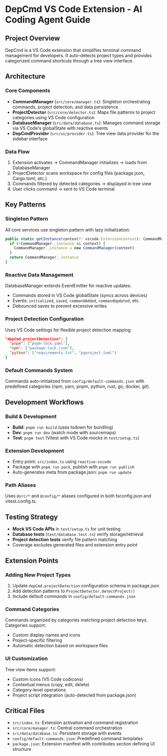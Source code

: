 # DepCmd VS Code Extension - AI Coding Agent Guide

## Project Overview
DepCmd is a VS Code extension that simplifies terminal command management for developers. It auto-detects project types and provides categorized command shortcuts through a tree view interface.

## Architecture

### Core Components
- **CommandManager** (`src/core/manager.ts`): Singleton orchestrating commands, project detection, and data persistence
- **ProjectDetector** (`src/core/detector.ts`): Maps file patterns to project categories using VS Code configuration
- **DatabaseManager** (`src/data/database.ts`): Manages command storage via VS Code's globalState with reactive events
- **DepCmdProvider** (`src/ui/provider.ts`): Tree view data provider for the sidebar interface

### Data Flow
1. Extension activates → CommandManager initializes → loads from DatabaseManager
2. ProjectDetector scans workspace for config files (package.json, Cargo.toml, etc.)
3. Commands filtered by detected categories → displayed in tree view
4. User clicks command → sent to VS Code terminal

## Key Patterns

### Singleton Pattern
All core services use singleton pattern with lazy initialization:
```typescript
public static getInstance(context?: vscode.ExtensionContext): CommandManager {
  if (!CommandManager._instance && context) {
    CommandManager._instance = new CommandManager(context)
  }
  return CommandManager._instance
}
```

### Reactive Data Management
DatabaseManager extends EventEmitter for reactive updates:
- Commands stored in VS Code globalState (syncs across devices)
- Events: `initialized`, `saved`, `commandAdded`, `commandUpdated`, etc.
- Debounced saves to prevent excessive writes

### Project Detection Configuration
Uses VS Code settings for flexible project detection mapping:
```json
"depCmd.projectDetection": {
  "pnpm": ["pnpm-lock.yaml"],
  "npm": ["package-lock.json"],
  "python": ["requirements.txt", "pyproject.toml"]
}
```

### Default Commands System
Commands auto-initialized from `config/default-commands.json` with predefined categories (npm, yarn, pnpm, python, rust, go, docker, git).

## Development Workflows

### Build & Development
- **Build**: `pnpm run build` (uses tsdown for bundling)
- **Dev**: `pnpm run dev` (watch mode with sourcemaps)
- **Test**: `pnpm test` (Vitest with VS Code mocks in `test/setup.ts`)

### Extension Development
- Entry point: `src/index.ts` using `reactive-vscode`
- Package with `pnpm run pack`, publish with `pnpm run publish`
- Auto-generates meta from package.json: `pnpm run update`

### Path Aliases
Uses `@src/*` and `@config/*` aliases configured in both tsconfig.json and vitest.config.ts.

## Testing Strategy
- **Mock VS Code APIs** in `test/setup.ts` for unit testing
- **Database tests** (`test/database.test.ts`) verify storage/retrieval
- **Project detection tests** verify file pattern matching
- Coverage excludes generated files and extension entry point

## Extension Points

### Adding New Project Types
1. Update `depCmd.projectDetection` configuration schema in package.json
2. Add detection patterns to `ProjectDetector.detectProject()`
3. Include default commands in `config/default-commands.json`

### Command Categories
Commands organized by categories matching project detection keys. Categories support:
- Custom display names and icons
- Project-specific filtering
- Automatic detection based on workspace files

### UI Customization
Tree view items support:
- Custom icons (VS Code codicons)
- Contextual menus (copy, edit, delete)
- Category-level operations
- Project script integration (auto-detected from package.json)

## Critical Files
- `src/index.ts`: Extension activation and command registration
- `src/core/manager.ts`: Central command orchestration
- `src/data/database.ts`: Persistent storage with events
- `config/default-commands.json`: Predefined command templates
- `package.json`: Extension manifest with contributes section defining UI structure
